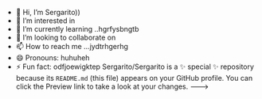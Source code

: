 - 👋 Hi, I’m Sergarito))
- 👀 I’m interested in 
- 🌱 I’m currently learning ..hgrfysbngtb
- 💞️ I’m looking to collaborate on 
- 📫 How to reach me ...jydtrhgerhg
- 😄 Pronouns: huhuheh
- ⚡ Fun fact: odfjoewigktep
Sergarito/Sergarito is a ✨ special ✨ repository because its `README.md` (this file) appears on your GitHub profile.
You can click the Preview link to take a look at your changes.
--->
